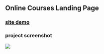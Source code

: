 ## Online Courses Landing Page


### [site demo](https://pythondeveloper6.github.io/Mystro-Courses-Landing-Page/)

### project screenshot
![](https://github.com/Pythondeveloper6/Mystro-Courses/blob/main/screenshot.png)
